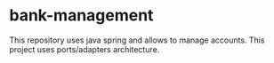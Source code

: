 # bank-management
This repository uses java spring and allows to manage accounts. This project uses ports/adapters architecture.
